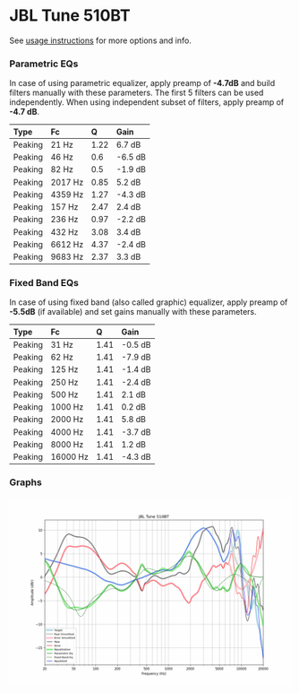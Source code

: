 # JBL Tune 510BT
See [usage instructions](https://github.com/jaakkopasanen/AutoEq#usage) for more options and info.

### Parametric EQs
In case of using parametric equalizer, apply preamp of **-4.7dB** and build filters manually
with these parameters. The first 5 filters can be used independently.
When using independent subset of filters, apply preamp of **-4.7 dB**.

| Type    | Fc      |    Q | Gain    |
|:--------|:--------|:-----|:--------|
| Peaking | 21 Hz   | 1.22 | 6.7 dB  |
| Peaking | 46 Hz   | 0.6  | -6.5 dB |
| Peaking | 82 Hz   | 0.5  | -1.9 dB |
| Peaking | 2017 Hz | 0.85 | 5.2 dB  |
| Peaking | 4359 Hz | 1.27 | -4.3 dB |
| Peaking | 157 Hz  | 2.47 | 2.4 dB  |
| Peaking | 236 Hz  | 0.97 | -2.2 dB |
| Peaking | 432 Hz  | 3.08 | 3.4 dB  |
| Peaking | 6612 Hz | 4.37 | -2.4 dB |
| Peaking | 9683 Hz | 2.37 | 3.3 dB  |

### Fixed Band EQs
In case of using fixed band (also called graphic) equalizer, apply preamp of **-5.5dB**
(if available) and set gains manually with these parameters.

| Type    | Fc       |    Q | Gain    |
|:--------|:---------|:-----|:--------|
| Peaking | 31 Hz    | 1.41 | -0.5 dB |
| Peaking | 62 Hz    | 1.41 | -7.9 dB |
| Peaking | 125 Hz   | 1.41 | -1.4 dB |
| Peaking | 250 Hz   | 1.41 | -2.4 dB |
| Peaking | 500 Hz   | 1.41 | 2.1 dB  |
| Peaking | 1000 Hz  | 1.41 | 0.2 dB  |
| Peaking | 2000 Hz  | 1.41 | 5.8 dB  |
| Peaking | 4000 Hz  | 1.41 | -3.7 dB |
| Peaking | 8000 Hz  | 1.41 | 1.2 dB  |
| Peaking | 16000 Hz | 1.41 | -4.3 dB |

### Graphs
![](./JBL%20Tune%20510BT.png)